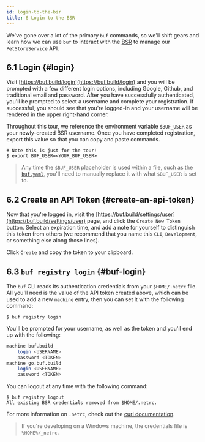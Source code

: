 ```yaml
---
id: login-to-the-bsr
title: 6 Login to the BSR
---
```


We've gone over a lot of the primary `buf` commands, so we'll shift gears and learn how we can use `buf` to
interact with the [BSR](../bsr/introduction.md) to manage our `PetStoreService` API.

## 6.1 Login {#login}

Visit [https://buf.build/login](https://buf.build/login) and you will be prompted with a few
different login options, including Google, Github, and traditional email and password.
After you have successfully authenticated, you'll be prompted to select a username
and complete your registration. If successful, you should see that you're logged-in
and your username will be rendered in the upper right-hand corner.

Throughout this tour, we reference the environment variable `$BUF_USER` as your
newly-created BSR username. Once you have completed registration, export this value
so that you can copy and paste commands.

```terminal
# Note this is just for the tour!
$ export BUF_USER=<YOUR_BUF_USER>
```

> Any time the `$BUF_USER` placeholder is used within a file, such as the [`buf.yaml`](../configuration/v1/buf-yaml.md),
> you'll need to manually replace it with what `$BUF_USER` is set to.

## 6.2 Create an API Token {#create-an-api-token}

Now that you're logged in, visit the [https://buf.build/settings/user](https://buf.build/settings/user)
page, and click the `Create New Token` button. Select an expiration time, and add a note for yourself
to distinguish this token from others (we recommend that you name this `CLI`, `Development`, or something
else along those lines).

Click `Create` and copy the token to your clipboard.

## 6.3 `buf registry login` {#buf-login}

The `buf` CLI reads its authentication credentials from your `$HOME/.netrc` file.
All you'll need is the value of the API token created above, which can be used to
add a new `machine` entry, then you can set it with the following command:

```terminal
$ buf registry login
```

You'll be prompted for your username, as well as the token and you'll end up with the following:

```sh title="~/.netrc"
machine buf.build
    login <USERNAME>
    password <TOKEN>
machine go.buf.build
    login <USERNAME>
    password <TOKEN>
```

You can logout at any time with the following command:

```terminal
$ buf registry logout
All existing BSR credentials removed from $HOME/.netrc.
```

For more information on `.netrc`, check out the [curl documentation](https://everything.curl.dev/usingcurl/netrc).

> If you're developing on a Windows machine, the credentials file is `%HOME%/_netrc`.
